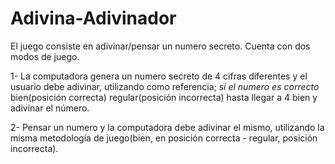# Adivina-Adivinador

El juego consiste en adivinar/pensar un numero secreto. Cuenta con dos modos de juego.

1- La computadora genera un numero secreto de 4 cifras diferentes y el usuario debe adivinar, utilizando como referencia; *si el numero es correcto* bien(posición correcta) regular(posición incorrecta) hasta llegar a 4 bien y adivinar el número.	

2- Pensar un numero y la computadora debe adivinar el mismo, utilizando la misma metodología de juego(bien, en posición correcta - regular, posición incorrecta).
